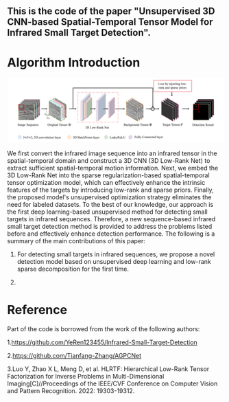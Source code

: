 ## This is the code of the paper "Unsupervised 3D CNN-based Spatial-Temporal Tensor Model for Infrared Small Target Detection".
# Algorithm Introduction
![image](https://github.com/ELOESZHANG/Infrared-Small-Target-Detection/blob/main/img_demo/architecture.png)

We first convert the infrared image sequence into an infrared tensor in the spatial-temporal domain and construct a 3D CNN (3D Low-Rank Net) to extract sufficient spatial-temporal motion information. Next, we embed the 3D Low-Rank Net into the sparse regularization-based spatial-temporal tensor optimization model, which can effectively enhance the intrinsic features of the targets by introducing low-rank and sparse priors. Finally, the proposed model's unsupervised optimization strategy eliminates the need for labeled datasets. To the best of our knowledge, our approach is the first deep learning-based unsupervised method for detecting small targets in infrared sequences. Therefore, a new sequence-based infrared small target detection method is provided to address the problems listed before and effectively enhance detection performance. The following is a summary of the main contributions of this paper:

1. For detecting small targets in infrared sequences, we propose a novel detection model based on unsupervised deep learning and low-rank sparse decomposition for the first time.

2. 

# Reference
Part of the code is borrowed from the work of the following authors:

1.https://github.com/YeRen123455/Infrared-Small-Target-Detection

2.https://github.com/Tianfang-Zhang/AGPCNet

3.Luo Y, Zhao X L, Meng D, et al. HLRTF: Hierarchical Low-Rank Tensor Factorization for Inverse Problems in Multi-Dimensional Imaging[C]//Proceedings of the IEEE/CVF Conference on Computer Vision and Pattern Recognition. 2022: 19303-19312.
